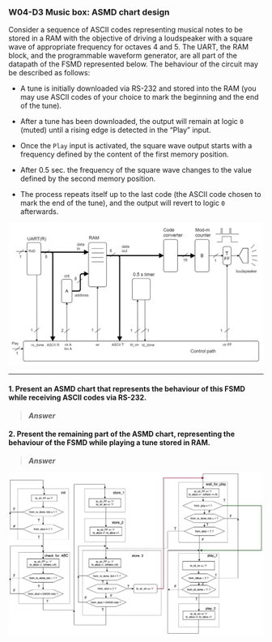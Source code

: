 ### W04-D3 Music box: ASMD chart design


Consider a sequence of ASCII codes representing musical notes to be stored in a RAM with the objective of driving a loudspeaker with a square wave of appropriate frequency for octaves 4 and 5. The UART, the RAM block, and the programmable waveform generator, are all part of the datapath of the FSMD represented below. The behaviour of the circuit may be described as follows:

* A tune is initially downloaded via RS-232 and stored into the RAM (you may use ASCII codes of your choice to mark the beginning and the end of the tune).

* After a tune has been downloaded, the output will remain at logic `0` (muted) until a rising edge is detected in the “Play” input.

* Once the `Play` input is activated, the square wave output starts with a frequency defined by the content of the first memory position.

* After 0.5 sec. the frequency of the square wave changes to the value defined by the second memory position.

* The process repeats itself up to the last code (the ASCII code chosen to mark the end of the tune), and the output will revert to logic `0` afterwards.

<img src="/Resources/images/w4d3.png" width="800"/>

----

#### 1. Present an ASMD chart that represents the behaviour of this FSMD while receiving ASCII codes via RS-232.

>***Answer***

#### 2. Present the remaining part of the ASMD chart, representing the behaviour of the FSMD while playing a tune stored in RAM.

>***Answer***

<img src="/Resources/images/ccw_music_player-asmd_chart.jpg" alt="drawing" width="1000"/>


